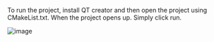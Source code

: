 To run the project, install QT creator and then open the project using CMakeList.txt. 
When the project opens up. Simply click run. 

![image](https://github.com/MdInaam/Nim-Game-QtFramework/assets/136098660/eda33d47-ba49-4375-853f-c1ef0a434d0a)

